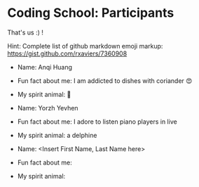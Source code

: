 # Coding School: Participants

That's us :) !

Hint: Complete list of github markdown emoji markup: https://gist.github.com/rxaviers/7360908

- Name: Anqi Huang
- Fun fact about me: I am addicted to dishes with coriander :heart_eyes:
- My spirit animal: :panda_face:

- Name: Yorzh Yevhen
- Fun fact about me: I adore to listen piano players in live
- My spirit animal: a delphine

- Name: <Insert First Name, Last Name here>
- Fun fact about me: <Insert Fun fact here>
- My spirit animal: <Insert text or animal emoji here>